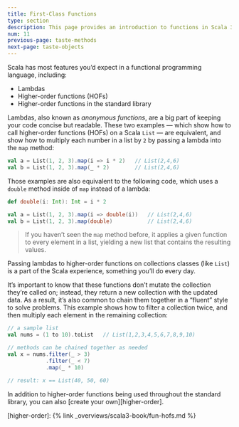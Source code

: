 ```yaml
---
title: First-Class Functions
type: section
description: This page provides an introduction to functions in Scala 3.
num: 11
previous-page: taste-methods
next-page: taste-objects
---
```




Scala has most features you’d expect in a functional programming language, including:

- Lambdas
- Higher-order functions (HOFs)
- Higher-order functions in the standard library

Lambdas, also known as _anonymous functions_, are a big part of keeping your code concise but readable. These two examples — which show how to call higher-order functions (HOFs) on a Scala `List` — are equivalent, and show how to multiply each number in a list by `2` by passing a lambda into the `map` method:

```scala
val a = List(1, 2, 3).map(i => i * 2)   // List(2,4,6)
val b = List(1, 2, 3).map(_ * 2)        // List(2,4,6)
```

Those examples are also equivalent to the following code, which uses a `double` method inside of `map` instead of a lambda:

```scala
def double(i: Int): Int = i * 2

val a = List(1, 2, 3).map(i => double(i))   // List(2,4,6)
val b = List(1, 2, 3).map(double)           // List(2,4,6)
```

>If you haven’t seen the `map` method before, it applies a given function to every element in a list, yielding a new list that contains the resulting values.

Passing lambdas to higher-order functions on collections classes (like `List`) is a part of the Scala experience, something you’ll do every day.

It’s important to know that these functions don’t mutate the collection they’re called on; instead, they return a new collection with the updated data. As a result, it’s also common to chain them together in a “fluent” style to solve problems. This example shows how to filter a collection twice, and then multiply each element in the remaining collection:

```scala
// a sample list
val nums = (1 to 10).toList   // List(1,2,3,4,5,6,7,8,9,10)

// methods can be chained together as needed
val x = nums.filter(_ > 3)
            .filter(_ < 7)
            .map(_ * 10)

// result: x == List(40, 50, 60)
```

In addition to higher-order functions being used throughout the standard library, you can also [create your own][higher-order].



[higher-order]: {% link _overviews/scala3-book/fun-hofs.md %}
